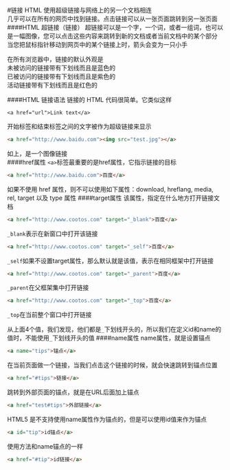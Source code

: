 #链接
HTML 使用超级链接与网络上的另一个文档相连         
几乎可以在所有的网页中找到链接。点击链接可以从一张页面跳转到另一张页面
####HTML 超链接（链接）
超链接可以是一个字，一个词，或者一组词，也可以是一幅图像，您可以点击这些内容来跳转到新的文档或者当前文档中的某个部分           
当您把鼠标指针移动到网页中的某个链接上时，箭头会变为一只小手           

在所有浏览器中，链接的默认外观是           
未被访问的链接带有下划线而且是蓝色的           
已被访问的链接带有下划线而且是紫色的         
活动链接带有下划线而且是红色的

####HTML 链接语法
链接的 HTML 代码很简单。它类似这样
```text
<a href="url">Link text</a>
```             
开始标签和结束标签之间的文字被作为超级链接来显示  
```html
<a href="http://www.baidu.com"><img src="test.jpg"></a>
```
如上，是一个图像链接                
####href属性
`<a>`标签最重要的是href属性，它指示链接的目标      
```html
<a href="http://www.baidu.com">百度</a>
```
如果不使用 href 属性，则不可以使用如下属性：download, hreflang, media, rel, target 以及 type 属性 
####target属性
该属性，指定在什么地方打开链接文档    
```html
<a href="http://www.cootos.com" target="_blank">百度</a>
```
`_blank`表示在新窗口中打开该链接          
```html
<a href="http://www.cootos.com" target="_self">百度</a>
```
`_self`如果不设置target属性，那么默认就是该值，表示在相同框架中打开链接        
```html
<a href="http://www.cootos.com" target="_parent">百度</a>
```
`_parent`在父框架集中打开链接
```html
<a href="http://www.cootos.com" target="_top">百度</a>
```
`_top`在当前整个窗口中打开链接

从上面4个值，我们发现，他们都是`_`下划线开头的，所以我们在定义id和name的值时，不能使用`_`下划线开头的值
####name属性
name属性，就是设置锚点
```html
<a name="tips">锚点</a>
```
在当前页面做一个链接，当我们点击这个链接的时候，就会快速跳转到锚点位置
```html
<a href="#tips">链接</a>
```
跳转到外部页面的锚点，就是在URL后面加上锚点
```html
<a href="test#tips">外部链接</a>
```

HTML5 是不支持使用name属性作为锚点的，但是可以使用id值来作为锚点
```html
<a id="tip">id锚点</a>
```
使用方法和name锚点的一样
```html
<a href="#tip">id链接</a>
```




